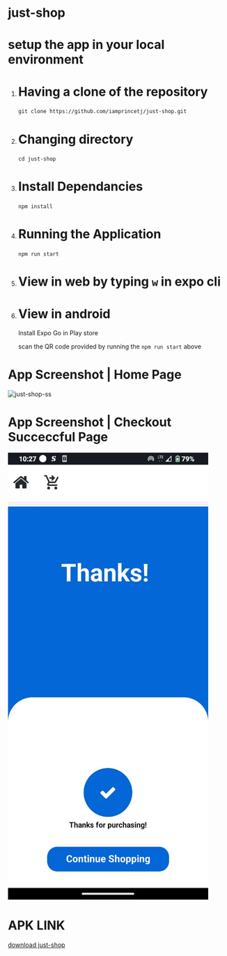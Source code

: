 # just-shop

# setup the app in your local environment

1. # Having a clone of the repository

   `git clone https://github.com/iamprincetj/just-shop.git`

2. # Changing directory

   `cd just-shop`

3. # Install Dependancies

   `npm install`

4. # Running the Application

   `npm run start`

5. # View in web by typing `w` in expo cli

6. # View in android

   Install Expo Go in Play store

   scan the QR code provided by running the `npm run start` above

# App Screenshot | Home Page

![just-shop-ss](https://github.com/iamprincetj/just-shop/assets/117754115/f3bc914c-6c0e-4401-b7f6-1efe677aad3c)

# App Screenshot | Checkout Succeccful Page

![Success-page](./assets/success.jpg)

# APK LINK

[download just-shop](https://expo.dev/artifacts/eas/7sX48Q65AJZuACFZLoiRJD.apk)
